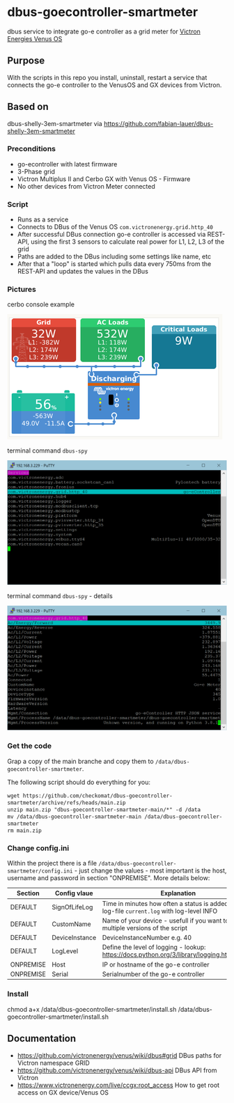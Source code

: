 # dbus-goecontroller-smartmeter
dbus service to integrate go-e controller as a grid meter for [Victron Energies Venus OS](https://github.com/victronenergy/venus)

## Purpose
With the scripts in this repo you install, uninstall, restart a service that connects the go-e controller to the VenusOS and GX devices from Victron.

## Based on 
dbus-shelly-3em-smartmeter via https://github.com/fabian-lauer/dbus-shelly-3em-smartmeter

### Preconditions
  - go-econtroller with latest firmware 
  - 3-Phase grid
  - Victron Multiplus II and Cerbo GX with Venus OS - Firmware
  - No other devices from Victron Meter connected

### Script
- Runs as a service
- Connects to DBus of the Venus OS `com.victronenergy.grid.http_40`
- After successful DBus connection go-e controller is accessed via REST-API, using the first 3 sensors to calculate real power for L1, L2, L3 of the grid
- Paths are added to the DBus including some settings like name, etc
- After that a "loop" is started which pulls data every 750ms from the REST-API and updates the values in the DBus

### Pictures

cerbo console example

![title-image](img/console.png)

terminal command `dbus-spy`

![title-image](img/dbus-spy1.png)

terminal command `dbus-spy` - details

![title-image](img/dbus-spy2.png)

### Get the code
Grap a copy of the main branche and copy them to `/data/dbus-goecontroller-smartmeter`.

The following script should do everything for you:
```
wget https://github.com/checkomat/dbus-goecontroller-smartmeter/archive/refs/heads/main.zip
unzip main.zip "dbus-goecontroller-smartmeter-main/*" -d /data
mv /data/dbus-goecontroller-smartmeter-main /data/dbus-goecontroller-smartmeter
rm main.zip
```

### Change config.ini
Within the project there is a file `/data/dbus-goecontroller-smartmeter/config.ini` - just change the values - most important is the host, username and password in section "ONPREMISE". More details below:

| Section  | Config vlaue | Explanation |
| ------------- | ------------- | ------------- |
| DEFAULT  | SignOfLifeLog  | Time in minutes how often a status is added to the log-file `current.log` with log-level INFO |
| DEFAULT  | CustomName  | Name of your device - usefull if you want to run multiple versions of the script |
| DEFAULT  | DeviceInstance  | DeviceInstanceNumber e.g. 40 |
| DEFAULT  | LogLevel  | Define the level of logging - lookup: https://docs.python.org/3/library/logging.html#levels |
| ONPREMISE  | Host | IP or hostname of the go-e controller |
| ONPREMISE  | Serial | Serialnumber of the go-e controller |

### Install

chmod a+x /data/dbus-goecontroller-smartmeter/install.sh
/data/dbus-goecontroller-smartmeter/install.sh

## Documentation
- https://github.com/victronenergy/venus/wiki/dbus#grid   DBus paths for Victron namespace GRID
- https://github.com/victronenergy/venus/wiki/dbus-api   DBus API from Victron
- https://www.victronenergy.com/live/ccgx:root_access   How to get root access on GX device/Venus OS
